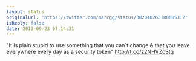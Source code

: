 ```yaml
---
layout: status
originalUrl: 'https://twitter.com/marcgg/status/382040263180685312'
isReply: false
date: 2013-09-23 07:14:31
---
```


"It is plain stupid to use something that you can´t change &amp; that you leave everywhere every day as a security token" http://t.co/z2NHVZcStq
